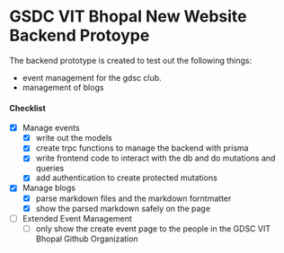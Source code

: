 # GSDC VIT Bhopal New Website Backend Protoype

The backend prototype is created to test out the following things:

- event management for the gdsc club.
- management of blogs

#### Checklist

- [x] Manage events
  - [x] write out the models
  - [x] create trpc functions to manage the backend with prisma
  - [x] write frontend code to interact with the db and do mutations and queries
  - [x] add authentication to create protected mutations
- [x] Manage blogs
  - [x] parse markdown files and the markdown forntmatter
  - [x] show the parsed markdown safely on the page
- [ ] Extended Event Management
  - [ ] only show the create event page to the people in the GDSC VIT Bhopal Github Organization
